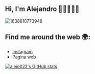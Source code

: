## Hi, I'm Alejandro 👋👨‍💻👨‍💻

![1638810773948](https://user-images.githubusercontent.com/47680160/190920181-87ff5992-35d8-4069-9fbd-4650ae5b0317.jpg)

## Find me around the web 🌍:
- [Instagram](https://www.instagram.com/alejovalencia01)
- [Pagina web](https://alejandrovalencia.tk)


[![alejo022's GitHub stats](https://github-readme-stats.vercel.app/api?username=alejo022)](https://github.com/anuraghazra/github-readme-stats)

<!--
**alejo022/alejo022** is a ✨ _special_ ✨ repository because its `README.md` (this file) appears on your GitHub profile.

Here are some ideas to get you started:

- 🔭 I’m currently working on ...
- 🌱 I’m currently learning ...
- 👯 I’m looking to collaborate on ...
- 🤔 I’m looking for help with ...
- 💬 Ask me about ...
- 📫 How to reach me: ...
- 😄 Pronouns: ...
- ⚡ Fun fact: ...
-->
